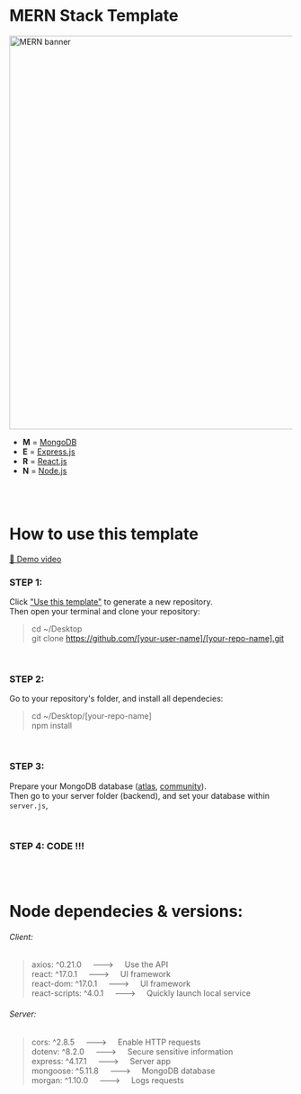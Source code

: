 # MERN Stack Template

<img src='https://github.com/belferink1996/MERN-template/blob/images/images/mern.jpeg' alt='MERN banner' width='700' />

- **M** = [MongoDB](https://www.mongodb.com)
- **E** = [Express.js](https://expressjs.com)
- **R** = [React.js](https://reactjs.org)
- **N** = [Node.js](https://nodejs.org)

<br />
<br />

# How to use this template

[📀 Demo video](https://youtu.be/N2pvvkyoS68)

### STEP 1:

Click ["Use this template"](https://github.com/belferink1996/MERN-template/generate) to generate a
new repository.<br /> Then open your terminal and clone your repository:

> cd ~/Desktop <br /> git clone https://github.com/[your-user-name]/[your-repo-name].git

<br />

### STEP 2:

Go to your repository's folder, and install all dependecies:

> cd ~/Desktop/[your-repo-name]<br /> npm install

<br />

### STEP 3:

Prepare your MongoDB database ([atlas](https://www.mongodb.com/cloud/atlas),
[community](<https://github.com/belferink1996/MERN-template/wiki/Install-MongoDB-Community-Server-(MacOS)>)).<br />
Then go to your server folder (backend), and set your database within `server.js`,

<br />

### STEP 4: CODE !!!

<br />
<br />

# Node dependecies & versions:

###### Client:

> axios: ^0.21.0 &nbsp;&nbsp;&nbsp; ---> &nbsp;&nbsp;&nbsp; Use the API<br /> react: ^17.0.1
> &nbsp;&nbsp;&nbsp; ---> &nbsp;&nbsp;&nbsp; UI framework<br /> react-dom: ^17.0.1
> &nbsp;&nbsp;&nbsp; ---> &nbsp;&nbsp;&nbsp; UI framework<br /> react-scripts: ^4.0.1
> &nbsp;&nbsp;&nbsp; ---> &nbsp;&nbsp;&nbsp; Quickly launch local service

###### Server:

> cors: ^2.8.5 &nbsp;&nbsp;&nbsp; ---> &nbsp;&nbsp;&nbsp; Enable HTTP requests<br/> dotenv: ^8.2.0
> &nbsp;&nbsp;&nbsp; ---> &nbsp;&nbsp;&nbsp; Secure sensitive information<br /> express: ^4.17.1
> &nbsp;&nbsp;&nbsp; ---> &nbsp;&nbsp;&nbsp; Server app<br /> mongoose: ^5.11.8 &nbsp;&nbsp;&nbsp;
> ---> &nbsp;&nbsp;&nbsp; MongoDB database<br /> morgan: ^1.10.0 &nbsp;&nbsp;&nbsp; --->
> &nbsp;&nbsp;&nbsp; Logs requests
